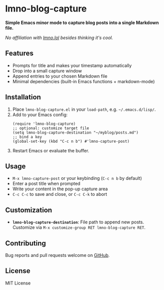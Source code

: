 # lmno-blog-capture

**Simple Emacs minor mode to capture blog posts into a single Markdown file.**

_No affiliation with [lmno.lol][] besides thinking it's cool._


## Features

- Prompts for title and makes your timestamp automatically
- Drop into a small capture window
- Append entries to your chosen Markdown file
- Minimal dependencies (built-in Emacs functions + markdown-mode)

## Installation

1. Place `lmno-blog-capture.el` in your `load-path`, e.g. `~/.emacs.d/lisp/`.
2. Add to your Emacs config:
   ```elisp
   (require 'lmno-blog-capture)
   ;; optional: customize target file
   (setq lmno-blog-capture-destination "~/myblog/posts.md")
   ;; bind a key
   (global-set-key (kbd "C-c n b") #'lmno-capture-post)
   ```
3. Restart Emacs or evaluate the buffer.

## Usage

- `M-x lmno-capture-post` or your keybinding (`C-c n b` by default)
- Enter a post title when prompted
- Write your content in the pop-up capture area
- `C-c C-c` to save and close, or `C-c C-k` to abort

## Customization

- **`lmno-blog-capture-destination`**: File path to append new posts. Customize via `M-x customize-group RET lmno-blog-capture RET`.

## Contributing

Bug reports and pull requests welcome on [GitHub](https://github.com/yourusername/lmno-blog-capture).

## License

MIT License


[lmno.lol]: https://lmno.lol
